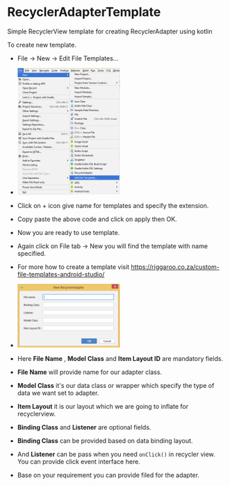 # RecyclerAdapterTemplate
Simple RecyclerView template for creating RecyclerAdapter using kotlin

To create new template.
- File -> New -> Edit File Templates...
- <img src="CreateNew.bmp" width="49%" />
- Click on + icon give name for templates and specify the extension.
- Copy paste the above code and click on apply then OK.
- Now you are ready to use template.
- Again click on File tab -> New you will find the template with name specified.
- For more how to create a template visit https://riggaroo.co.za/custom-file-templates-android-studio/

- <img src="RecyclerAdapter.bmp" width="49%" />

- Here **File Name** , **Model Class** and **Item Layout ID** are mandatory fields.
- **File Name** will provide name for our adapter class.
- **Model Class** it's our data class or wrapper which specify the type of data we want set to adapter.
- **Item Layout** it is our layout which we are going to inflate for recyclerview.
- **Binding Class** and **Listener** are optional fields.
- **Binding Class** can be provided based on data binding layout.
- And **Listener** can be pass when you need `onClick()` in recycler view. You can provide click event interface here.
- Base on your requirement you can provide filed for the adapter.
